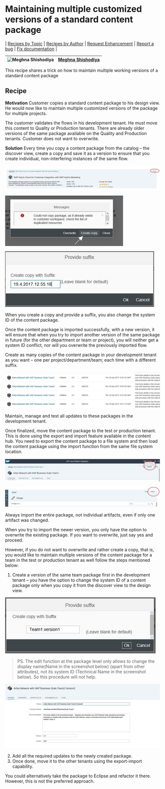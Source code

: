 # Maintaining multiple customized versions of a standard content package

\| [Recipes by Topic](../../readme.md ) \| [Recipes by Author](../../author.md ) \| [Request Enhancement](https://github.com/SAP-samples/cloud-integration-flow/issues/new?assignees=&labels=Recipe%20Fix,enhancement&template=recipe-request.md&title=Improve%20Maintaining-multiple-customized-versions-of-a-standard-content-package ) \| [Report a bug](https://github.com/SAP-samples/cloud-integration-flow/issues/new?assignees=&labels=Recipe%20Fix,bug&template=bug_report.md&title=Issue%20with%20Maintaining-multiple-customized-versions-of-a-standard-content-package ) \| [Fix documentation](https://github.com/SAP-samples/cloud-integration-flow/issues/new?assignees=&labels=Recipe%20Fix,documentation&template=bug_report.md&title=Docu%20fix%20Maintaining-multiple-customized-versions-of-a-standard-content-package ) \|


![Meghna Shishodiya](https://github.com/author-profile.png?size=50 ) | [Meghna Shishodiya](https://github.com/author-profile ) |
----|----|

This recipe shares a trick on how to maintain multiple working versions of a standard content package

## Recipe

**Motivation**
Customer copies a standard content package to his design view. He would now like to maintain multiple customized versions of the package for multiple projects.

The customer validates the flows in his development tenant. He must move this content to Quality or Production tenants. There are already older versions of the same package available on the Quality and Production tenants. Customer does not want to overwrite.

**Solution**
Every time you copy a content package from the catalog – the discover view, create a copy and save it as a version to ensure that you create individual, non-interfering instances of the same flow.

 ![StandardPackage](StandardPackage.jpg)

  ![CreateCopy](CreateCopy.jpg)

   ![SetSuffix](SetSuffix.jpg)

When you create a copy and provide a suffix, you also change the system ID of the content package.

Once the content package is imported successfully, with a new version, it will ensure that when you try to import another version of the same package in future (for the other department or team or project), you will neither get a system ID conflict, nor will you overwrite the previously imported flow.

Create as many copies of the content package in your development tenant as you want – one per project/department/team; each time with a different suffix.

   ![RenamedPackages](RenamedPackages.jpg)

Maintain, manage and test all updates to these packages in the development tenant.


Once finalized, move the content package to the test or production tenant. This is done using the export and import feature available in the content hub. You need to export the content package to a file system and then load the content package using the import function from the same file system location.

![Export](Export.jpg)

![Import](Import.jpg)

Always import the entire package, not individual artifacts, even if only one artifact was changed.

When you try to import the newer version, you only have the option to overwrite the existing package. If you want to overwrite, just say yes and proceed.

However, if you do not want to overwrite and rather create a copy, that is, you would like to maintain multiple versions of the content package for a team in the test or production tenant as well follow the steps mentioned below:

1.	Create a version of the same team package first in the development tenant – you have the option to change the system ID of a content package only when you copy it from the discover view to the design view.

  ![CreateCopyWithSuffix](CreateCopyWithSuffix.jpg)

   > PS. The edit function at the package level only allows to change the display name(Name in the screenshot below) (apart from other attributes), not its system ID (Technical Name in the screenshot below). So this procedure will not help.

  ![RenamePackage](RenamePackage.jpg)

2.	Add all the required updates to the newly created package.
3.	Once done, move it to the other tenants using the export-import capability.

You could alternatively take the package to Eclipse and refactor it there. However, this is not the preferred approach.
